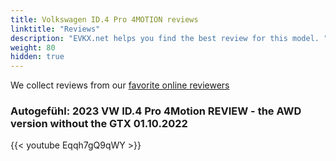 ```yaml
---
title: Volkswagen ID.4 Pro 4MOTION reviews
linktitle: "Reviews"
description: "EVKX.net helps you find the best review for this model. "
weight: 80
hidden: true
---
```

We collect reviews from our [favorite online reviewers](/guides/evreviewers/)

### Autogefühl: 2023 VW ID.4 Pro 4Motion REVIEW - the AWD version without the GTX 01.10.2022

{{< youtube Eqqh7gQ9qWY >}}


